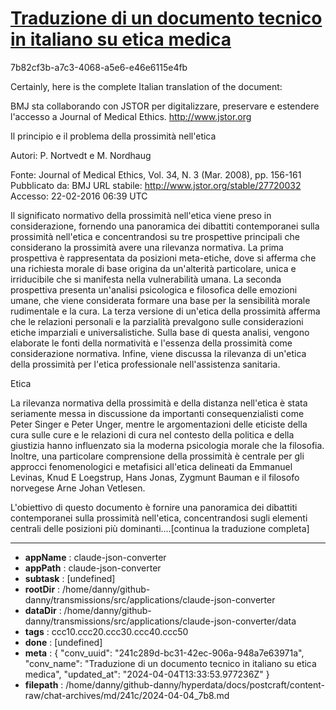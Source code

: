 # [Traduzione di un documento tecnico in italiano su etica medica](https://claude.ai/chat/241c289d-bc31-42ec-906a-948a7e63971a)

7b82cf3b-a7c3-4068-a5e6-e46e6115e4fb

 Certainly, here is the complete Italian translation of the document:

BMJ sta collaborando con JSTOR per digitalizzare, preservare e estendere l'accesso a Journal of Medical Ethics. 
http://www.jstor.org

Il principio e il problema della prossimità nell'etica  

Autori: P. Nortvedt e M. Nordhaug

Fonte: Journal of Medical Ethics, Vol. 34, N. 3 (Mar. 2008), pp. 156-161
Pubblicato da: BMJ 
URL stabile: http://www.jstor.org/stable/27720032
Accesso: 22-02-2016 06:39 UTC

Il significato normativo della prossimità nell'etica viene preso in considerazione, fornendo una panoramica dei dibattiti contemporanei sulla prossimità nell'etica e concentrandosi su tre prospettive principali che considerano la prossimità avere una rilevanza normativa. La prima prospettiva è rappresentata da posizioni meta-etiche, dove si afferma che una richiesta morale di base origina da un'alterità particolare, unica e irriducibile che si manifesta nella vulnerabilità umana. La seconda prospettiva presenta un'analisi psicologica e filosofica delle emozioni umane, che viene considerata formare una base per la sensibilità morale rudimentale e la cura. La terza versione di un'etica della prossimità afferma che le relazioni personali e la parzialità prevalgono sulle considerazioni etiche imparziali e universalistiche. Sulla base di questa analisi, vengono elaborate le fonti della normatività e l'essenza della prossimità come considerazione normativa. Infine, viene discussa la rilevanza di un'etica della prossimità per l'etica professionale nell'assistenza sanitaria.

Etica

La rilevanza normativa della prossimità e della distanza nell'etica è stata seriamente messa in discussione da importanti consequenzialisti come Peter Singer e Peter Unger, mentre le argomentazioni delle eticiste della cura sulle cure e le relazioni di cura nel contesto della politica e della giustizia hanno influenzato sia la moderna psicologia morale che la filosofia. Inoltre, una particolare comprensione della prossimità è centrale per gli approcci fenomenologici e metafisici all'etica delineati da Emmanuel Levinas, Knud E Loegstrup, Hans Jonas, Zygmunt Bauman e il filosofo norvegese Arne Johan Vetlesen.

L'obiettivo di questo documento è fornire una panoramica dei dibattiti contemporanei sulla prossimità nell'etica, concentrandosi sugli elementi centrali delle posizioni più dominanti....[continua la traduzione completa]

---

* **appName** : claude-json-converter
* **appPath** : claude-json-converter
* **subtask** : [undefined]
* **rootDir** : /home/danny/github-danny/transmissions/src/applications/claude-json-converter
* **dataDir** : /home/danny/github-danny/transmissions/src/applications/claude-json-converter/data
* **tags** : ccc10.ccc20.ccc30.ccc40.ccc50
* **done** : [undefined]
* **meta** : {
  "conv_uuid": "241c289d-bc31-42ec-906a-948a7e63971a",
  "conv_name": "Traduzione di un documento tecnico in italiano su etica medica",
  "updated_at": "2024-04-04T13:33:53.977236Z"
}
* **filepath** : /home/danny/github-danny/hyperdata/docs/postcraft/content-raw/chat-archives/md/241c/2024-04-04_7b8.md